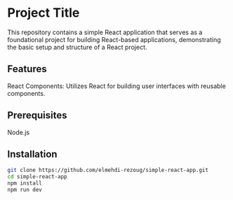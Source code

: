 # Project Title
This repository contains a simple React application that serves as a foundational project for building React-based applications, demonstrating the basic setup and structure of a React project.

## Features
React Components: Utilizes React for building user interfaces with reusable components.

## Prerequisites
Node.js

## Installation
```bash
git clone https://github.com/elmehdi-rezoug/simple-react-app.git
cd simple-react-app
npm install
npm run dev

